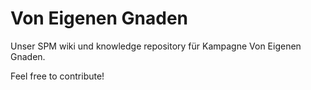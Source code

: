 # Von Eigenen Gnaden

Unser SPM wiki und knowledge repository für Kampagne Von Eigenen Gnaden. 

Feel free to contribute!
